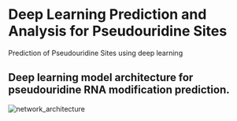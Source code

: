 # Deep Learning Prediction and Analysis for Pseudouridine Sites
Prediction of Pseudouridine Sites using deep learning

## Deep learning model architecture for pseudouridine RNA modification prediction.
![network_architecture](https://user-images.githubusercontent.com/6811915/66933839-3f58e480-efff-11e9-9509-e246958706b6.png)

